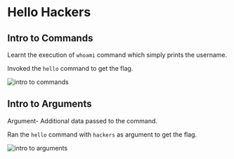 # Hello Hackers
## Intro to Commands 
Learnt the execution of ```whoami``` command which simply prints the username.

Invoked the  ```hello``` command to get the flag.

![intro to commands](https://github.com/user-attachments/assets/01a65413-e871-452a-b237-186567a6ee8c)



## Intro to Arguments
Argument- Additional data passed to the command.

Ran the ```hello``` command with ```hackers``` as argument to get the flag.

![intro to arguments](https://github.com/user-attachments/assets/2d3bb4f1-dddb-4d5e-8c2d-d1fe931f5da1)

